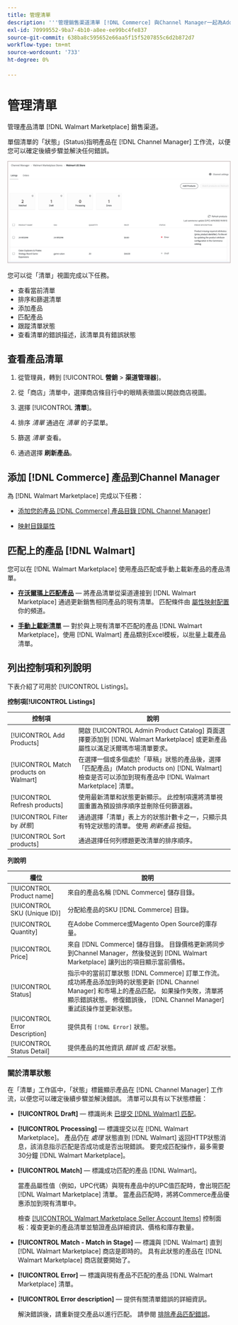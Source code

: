 ```yaml
---
title: 管理清單
description: '''管理銷售渠道清單 [!DNL Commerce] 與Channel Manager一起為Adobe Commerce和Magento Open Source商店。'
exl-id: 70999552-9ba7-4b10-a8ee-ee99bc4fe837
source-git-commit: 638ba8c595652e66aa5f15f5207855c6d2b872d7
workflow-type: tm+mt
source-wordcount: '733'
ht-degree: 0%

---
```


# 管理清單

管理產品清單 [!DNL Walmart Marketplace] 銷售渠道。

單個清單的「狀態」(Status)指明產品在 [!DNL Channel Manager] 工作流，以便您可以確定後續步驟並解決任何錯誤。

![連接的銷售渠道的清單頁面](assets/listings-dashboard-view.png)

您可以從「清單」視圖完成以下任務。

* 查看當前清單
* 排序和篩選清單
* 添加產品
* 匹配產品
* 跟蹤清單狀態
* 查看清單的錯誤描述，該清單具有錯誤狀態

## 查看產品清單

1. 從管理員，轉到 [!UICONTROL **營銷** > **渠道管理器**]。

1. 從「商店」清單中，選擇商店條目行中的眼睛表徵圖以開啟商店視圖。

1. 選擇 [!UICONTROL **清單**]。

1. 排序 *清單* 通過在 *清單* 的子菜單。

1. 篩選 *清單* 查看。

1. 通過選擇 **刷新產品**。

## 添加 [!DNL Commerce] 產品到Channel Manager

為 [!DNL Walmart Marketplace] 完成以下任務：

* [添加您的產品 [!DNL Commerce] 產品目錄 [!DNL Channel Manager]](add-products-to-channel-store.md)

* [映射目錄屬性](map-catalog-attributes.md#configure-product-attribute-settings)

## 匹配上的產品 [!DNL Walmart]

您可以在 [!DNL Walmart Marketplace] 使用產品匹配或手動上載新產品的產品清單。

* **[在沃爾瑪上匹配產品](connect-listings-to-marketplace.md)** — 將產品清單從渠道連接到 [!DNL Walmart Marketplace] 通過更新銷售相同產品的現有清單。 匹配條件由 [屬性映射配置](map-catalog-attributes.md) 你的頻道。

* **[手動上載新清單](connect-listings-to-marketplace.md#upload-new-product-listings)** — 對於與上現有清單不匹配的產品 [!DNL Walmart Marketplace]，使用 [!DNL Walmart] 產品類別Excel模板，以批量上載產品清單。

## 列出控制項和列說明

下表介紹了可用於 [!UICONTROL Listings]。

**控制項[!UICONTROL Listings]**

| **控制項** | **說明** |
|----------------------------------------|--------------------------------------------------------------------------------------------------------------------------------------------------------------------------------------------------------------|
| [!UICONTROL Add Products] | 開啟 [!UICONTROL Admin Product Catalog] 頁面選擇要添加到 [!DNL Walmart Marketplace] 或更新產品屬性以滿足沃爾瑪市場清單要求。 |
| [!UICONTROL Match products on Walmart] | 在選擇一個或多個處於「草稿」狀態的產品後，選擇「匹配產品」(Match products on) [!DNL Walmart] 檢查是否可以添加到現有產品中 [!DNL Walmart Marketplace] 清單。 |
| [!UICONTROL Refresh products] | 使用最新清單和狀態更新顯示。 此控制項還將清單視圖重置為預設排序順序並刪除任何篩選器。 |
| [!UICONTROL Filter by *狀態*] | 通過選擇「清單」表上方的狀態計數卡之一，只顯示具有特定狀態的清單。 使用 *刷新產品* 按鈕。 |
| [!UICONTROL Sort products] | 通過選擇任何列標題更改清單的排序順序。 |


**列說明**

| **欄位** | **說明** |
|--------------------------------|-------------------------------------------------------------------------------------------------------------------------------------------------------------------------------------------------------------------------------------------------------------------------------------------------------------------------------------------------------------------|
| [!UICONTROL Product name] | 來自的產品名稱 [!DNL Commerce] 儲存目錄。 |
| [!UICONTROL SKU (Unique ID)] | 分配給產品的SKU [!DNL Commerce] 目錄。 |
| [!UICONTROL  Quantity] | 在Adobe Commerce或Magento Open Source的庫存量。 |
| [!UICONTROL Price] | 來自 [!DNL Commerce] 儲存目錄。 目錄價格更新將同步到Channel Manager，然後發送到 [!DNL Walmart Marketplace]  讓列出的項目顯示當前價格。 |
| [!UICONTROL Status] | 指示中的當前訂單狀態 [!DNL Commerce] 訂單工作流。 成功將產品添加到時的狀態更新 [!DNL Channel Manager] 和市場上的產品匹配。 如果操作失敗，清單將顯示錯誤狀態。 修復錯誤後， [!DNL Channel Manager] 重試該操作並更新狀態。 |
| [!UICONTROL Error Description] | 提供具有 `[!DNL Error]` 狀態。 |
| [!UICONTROL Status Detail] | 提供產品的其他資訊 *錯誤* 或 *匹配* 狀態。 |

### 關於清單狀態

在「清單」工作區中，「狀態」標籤顯示產品在 [!DNL Channel Manager] 工作流，以便您可以確定後續步驟並解決錯誤。 清單可以具有以下狀態標籤：

* **[!UICONTROL Draft]** — 標識尚未 [已提交 [!DNL Walmart] 匹配](connect-listings-to-marketplace.md#match-products)。

* **[!UICONTROL Processing]** — 標識提交以在 [!DNL Walmart Marketplace]。 產品仍在 *處理* 狀態直到 [!DNL Walmart] 返回HTTP狀態消息，該消息指示匹配是否成功或是否出現錯誤。 要完成匹配操作，最多需要30分鐘 [!DNL Walmart Marketplace]。

* **[!UICONTROL Match]** — 標識成功匹配的產品 [!DNL Walmart]。

   當產品屬性值（例如，UPC代碼）與現有產品中的UPC值匹配時，會出現匹配 [!DNL Walmart Marketplace] 清單。 當產品匹配時，將將Commerce產品優惠添加到現有清單中。

   檢查 [[!UICONTROL Walmart Marketplace Seller Account Items]](https://seller.walmart.com/items-and-inventory/manage-items) 控制面板：複查更新的產品清單並驗證產品詳細資訊、價格和庫存數量。

* **[!UICONTROL Match - Match in Stage]** — 標識與 [!DNL Walmart] 直到 [!DNL Walmart Marketplace] 商店是即時的。 具有此狀態的產品在 [!DNL Walmart Marketplace] 商店就要開始了。

* **[!UICONTROL Error]** — 標識與現有產品不匹配的產品 [!DNL Walmart Marketplace] 清單。

* **[!UICONTROL Error description]** — 提供有關清單錯誤的詳細資訊。

   解決錯誤後，請重新提交產品以進行匹配。 請參閱 [排除產品匹配錯誤](connect-listings-to-marketplace.md#troubleshoot-product-match-errors)。
